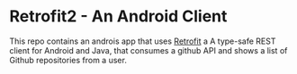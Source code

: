 # Retrofit2 - An Android Client

This repo contains an androis app that uses [Retrofit](http://square.github.io/retrofit/)  a A type-safe REST client for Android and Java,
that consumes a github API and shows a list of Github repositories from a user.
